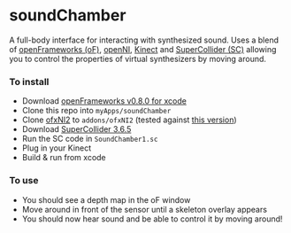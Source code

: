 # soundChamber

A full-body interface for interacting with synthesized sound. Uses a blend of [openFrameworks (oF)](http://www.openframeworks.cc/), [openNI](http://www.openni.org/), [Kinect](http://en.wikipedia.org/wiki/Kinect) and [SuperCollider (SC)](http://supercollider.sourceforge.net/) allowing you to control the properties of virtual synthesizers by moving around.

### To install

- Download [openFrameworks v0.8.0 for xcode](http://openframeworks.cc/download/)
- Clone this repo into `myApps/soundChamber`
- Clone [ofxNI2](https://github.com/satoruhiga/ofxNI2) to `addons/ofxNI2` (tested against [this version](https://github.com/satoruhiga/ofxNI2/commit/537854cd1fe93b68b28a18c7568f30f75f4b3256))
- Download [SuperCollider 3.6.5](http://supercollider.sourceforge.net/downloads/)
- Run the SC code in `SoundChamber1.sc`
- Plug in your Kinect
- Build & run from xcode

### To use
- You should see a depth map in the oF window
- Move around in front of the sensor until a skeleton overlay appears
- You should now hear sound and be able to control it by moving around!
